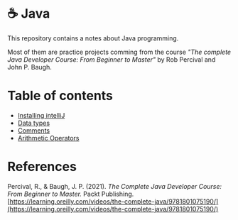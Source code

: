 # :coffee: Java

This repository contains a notes about Java programming.

Most of them are practice projects comming from the course _"The complete Java Developer Course: From Beginner to Master"_ by Rob Percival and John P. Baugh.

# Table of contents
- [Installing intelliJ](00_intelliJ/intelliJ.md)
- [Data types](01_Data_Types/data_types.md)
- [Comments](02_Comments/comments.md)
- [Arithmetic Operators](03_Arithmetic_Operators/arithmetic_operators.md)

# References
Percival, R., & Baugh, J. P. (2021). _The Complete Java Developer Course: From Beginner to Master._ Packt Publishing. [https://learning.oreilly.com/videos/the-complete-java/9781801075190/](https://learning.oreilly.com/videos/the-complete-java/9781801075190/)

